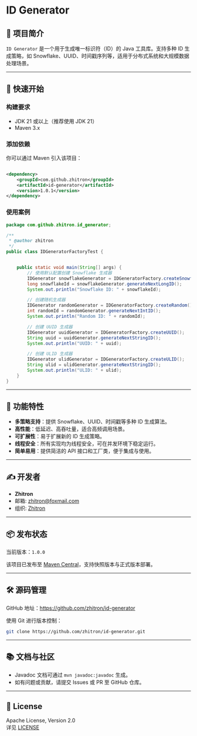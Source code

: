 # ID Generator

## 📄 项目简介

`ID Generator` 是一个用于生成唯一标识符（ID）的 Java 工具库。支持多种 ID 生成策略，如 Snowflake、UUID、时间戳序列等，适用于分布式系统和大规模数据处理场景。

---

## 🚀 快速开始

### 构建要求

- JDK 21 或以上（推荐使用 JDK 21）
- Maven 3.x

### 添加依赖

你可以通过 Maven 引入该项目：

```xml

<dependency>
    <groupId>com.github.zhitron</groupId>
    <artifactId>id-generator</artifactId>
    <version>1.0.1</version>
</dependency>
```

### 使用案例

```java
package com.github.zhitron.id_generator;

/**
 * @author zhitron
 */
public class IDGeneratorFactoryTest {


    public static void main(String[] args) {
        // 使用默认配置创建 Snowflake 生成器
        IDGenerator snowflakeGenerator = IDGeneratorFactory.createSnowflake(1);
        long snowflakeId = snowflakeGenerator.generateNextLongID();
        System.out.println("Snowflake ID: " + snowflakeId);

        // 创建随机生成器
        IDGenerator randomGenerator = IDGeneratorFactory.createRandom();
        int randomId = randomGenerator.generateNextIntID();
        System.out.println("Random ID: " + randomId);

        // 创建 UUID 生成器
        IDGenerator uuidGenerator = IDGeneratorFactory.createUUID();
        String uuid = uuidGenerator.generateNextStringID();
        System.out.println("UUID: " + uuid);

        // 创建 ULID 生成器
        IDGenerator ulidGenerator = IDGeneratorFactory.createULID();
        String ulid = ulidGenerator.generateNextStringID();
        System.out.println("ULID: " + ulid);
    }
}

```

---

## 🧩 功能特性

- **多策略支持**：提供 Snowflake、UUID、时间戳等多种 ID 生成算法。
- **高性能**：低延迟、高吞吐量，适合高频调用场景。
- **可扩展性**：易于扩展新的 ID 生成策略。
- **线程安全**：所有实现均为线程安全，可在并发环境下稳定运行。
- **简单易用**：提供简洁的 API 接口和工厂类，便于集成与使用。

---

## ✍️ 开发者

- **Zhitron**
- 邮箱: zhitron@foxmail.com
- 组织: [Zhitron](https://github.com/zhitron)

---

## 📦 发布状态

当前版本：`1.0.0`

该项目已发布至 [Maven Central](https://search.maven.org/)，支持快照版本与正式版本部署。

---

## 🛠 源码管理

GitHub 地址：https://github.com/zhitron/id-generator

使用 Git 进行版本控制：

```bash
git clone https://github.com/zhitron/id-generator.git
```

---

## 📚 文档与社区

- Javadoc 文档可通过 `mvn javadoc:javadoc` 生成。
- 如有问题或贡献，请提交 Issues 或 PR 至 GitHub 仓库。

---

## 📎 License

Apache License, Version 2.0  
详见 [LICENSE](https://www.apache.org/licenses/LICENSE-2.0.txt)

